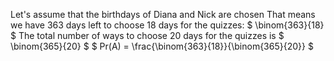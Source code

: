 Let's assume that the birthdays of Diana and Nick are chosen
That means we have 363 days left to choose 18 days for the quizzes: $ \binom{363}{18} $
The total number of ways to choose 20 days for the quizzes is $ \binom{365}{20} $
$ Pr(A) = \frac{\binom{363}{18}}{\binom{365}{20}} $
